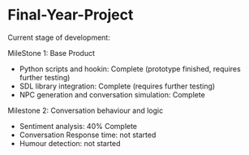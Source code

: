 # Final-Year-Project
Current stage of development:

MileStone 1: Base Product
- Python scripts and hookin: Complete (prototype finished, requires further testing)
- SDL library integration: Complete (requires further testing)
- NPC generation and conversation simulation: Complete

Milestone 2: Conversation behaviour and logic
- Sentiment analysis: 40% Complete
- Conversation Response time: not started
- Humour detection: not started